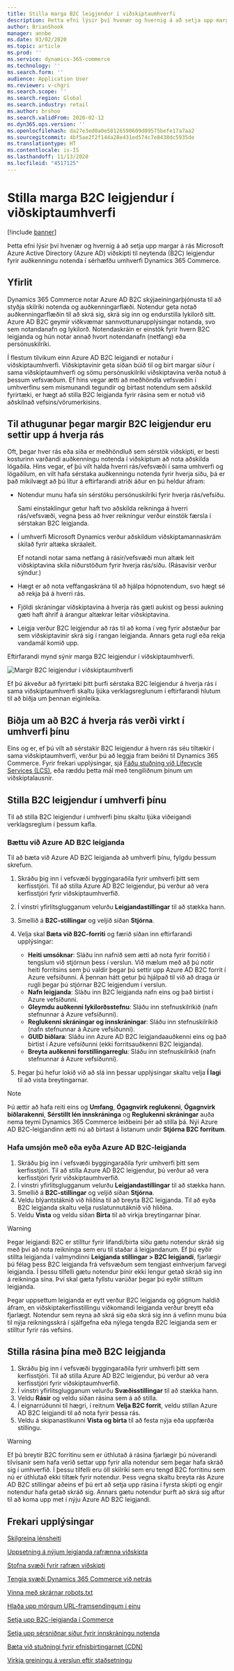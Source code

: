 ```yaml
---
title: Stilla marga B2C leigjendur í viðskiptaumhverfi
description: Þetta efni lýsir því hvenær og hvernig á að setja upp margar á rás Microsoft Azure Active Directory (Azure AD) viðskipti til neytenda (B2C) leigjendur fyrir auðkenningu notenda í sérhæfðu umhverfi Dynamics 365 Commerce.
author: BrianShook
manager: annbe
ms.date: 03/02/2020
ms.topic: article
ms.prod: ''
ms.service: dynamics-365-commerce
ms.technology: ''
ms.search.form: ''
audience: Application User
ms.reviewer: v-chgri
ms.search.scope: ''
ms.search.region: Global
ms.search.industry: retail
ms.author: brshoo
ms.search.validFrom: 2020-02-12
ms.dyn365.ops.version: ''
ms.openlocfilehash: da27e3ed0a0e50126590609d09575befe17a7aa2
ms.sourcegitcommit: 4bf5ae2f2f144a28e431ed574c7e8438dc5935de
ms.translationtype: HT
ms.contentlocale: is-IS
ms.lasthandoff: 11/13/2020
ms.locfileid: "4517125"
---
```

# <a name="configure-multiple-b2c-tenants-in-a-commerce-environment"></a>Stilla marga B2C leigjendur í viðskiptaumhverfi

[!include [banner](includes/banner.md)]

Þetta efni lýsir því hvenær og hvernig á að setja upp margar á rás Microsoft Azure Active Directory (Azure AD) viðskipti til neytenda (B2C) leigjendur fyrir auðkenningu notenda í sérhæfðu umhverfi Dynamics 365 Commerce.

## <a name="overview"></a>Yfirlit

Dynamics 365 Commerce notar Azure AD B2C skýjaeiningarþjónusta til að styðja skilríki notenda og auðkenningarflæði. Notendur geta notað auðkenningarflæðin til að skrá sig, skrá sig inn og endurstilla lykilorð sitt. Azure AD B2C geymir viðkvæmar sannvottunarupplýsingar notanda, svo sem notandanafn og lykilorð. Notendaskráin er einstök fyrir hvern B2C leigjanda og hún notar annað hvort notendanafn (netfang) eða persónuskilríki.

Í flestum tilvikum einn Azure AD B2C leigjandi er notaður í viðskiptaumhverfi. Viðskiptavinir geta síðan búið til og birt margar síður í sama viðskiptaumhverfi og sömu persónuskilríki viðskiptavina verða notuð á þessum vefsvæðum. Ef hins vegar ætti að meðhöndla vefsvæðin í umhverfinu sem mismunandi tegundir og birtast notendum sem aðskild fyrirtæki, er hægt að stilla B2C leigjanda fyrir rásina sem er notuð við aðskilnað vefsins/vörumerkisins.

## <a name="considerations-when-multiple-b2c-tenants-are-set-up-per-channel"></a>Til athugunar þegar margir B2C leigjendur eru settir upp á hverja rás

Oft, þegar hver rás eða síða er meðhöndluð sem sérstök viðskipti, er besti kosturinn varðandi auðkenningu notenda í viðskiptum að nota aðskilda lögaðila. Hins vegar, ef þú vilt halda hverri rás/vefsvæði í sama umhverfi og lögaðilum, en vilt hafa sérstaka auðkenningu notenda fyrir hverja síðu, þá er það mikilvægt að þú lítur á eftirfarandi atriði áður en þú heldur áfram:

- Notendur munu hafa sín sérstöku persónuskilríki fyrir hverja rás/vefsíðu.

    Sami einstaklingur getur haft tvo aðskilda reikninga á hverri rás/vefsvæði, vegna þess að hver reikningur verður einstök færsla í sérstakan B2C leigjanda.

- Í umhverfi Microsoft Dynamics verður aðskildum viðskiptamannaskrám skilað fyrir altæka skráaleit.

    Ef notandi notar sama netfang á rásir/vefsvæði mun altæk leit viðskiptavina skila niðurstöðum fyrir hverja rás/síðu. (Rásavísir verður sýndur.)

- Hægt er að nota veffangaskrána til að hjálpa hópnotendum, svo hægt sé að rekja þá á hverri rás.
- Fjöldi skráningar viðskiptavina á hverja rás gæti aukist og þessi aukning gæti haft áhrif á árangur altækrar leitar viðskiptavina.
- Leigja verður B2C leigjendur að rás til að koma í veg fyrir aðstæður þar sem viðskiptavinir skrá sig í rangan leigjanda. Annars geta rugl eða rekja vandamál komið upp.

Eftirfarandi mynd sýnir marga B2C leigjendur í viðskiptaumhverfi.

![Margir B2C leigjendur í viðskiptaumhverfi](media/MultiB2C_In_Environment.png)

Ef þú ákveður að fyrirtæki þitt þurfi sérstaka B2C leigjendur á hverja rás í sama viðskiptaumhverfi skaltu ljúka verklagsreglunum í eftirfarandi hlutum til að biðja um þennan eiginleika.

## <a name="request-that-b2c-per-channel-be-enabled-in-your-environment"></a>Biðja um að B2C á hverja rás verði virkt í umhverfi þínu

Eins og er, ef þú vilt að sérstakir B2C leigjendur á hvern rás séu tiltækir í sama viðskiptaumhverfi, verður þú að leggja fram beiðni til Dynamics 365 Commerce. Fyrir frekari upplýsingar, sjá [Fáðu stuðning við Lifecycle Services (LCS)](../fin-ops-core/dev-itpro/lifecycle-services/lcs-support.md), eða ræddu þetta mál með tengiliðnum þínum um viðskiptalausnir.

## <a name="configure-b2c-tenants-in-your-environment"></a>Stilla B2C leigjendur í umhverfi þínu

Til að stilla B2C leigjendur í umhverfi þínu skaltu ljúka viðeigandi verklagsreglum í þessum kafla.

### <a name="add-an-azure-ad-b2c-tenant"></a>Bættu við Azure AD B2C leigjanda

Til að bæta við Azure AD B2C leigjanda að umhverfi þínu, fylgdu þessum skrefum.

1. Skráðu þig inn í vefsvæði byggingaraðila fyrir umhverfi þitt sem kerfisstjóri. Til að stilla Azure AD B2C leigjendur, þú verður að vera kerfisstjóri fyrir viðskiptaumhverfið.
1. Í vinstri yfirlitsglugganum velurðu **Leigjandastillingar** til að stækka hann.
1. Smellið á **B2C-stillingar** og veljið síðan **Stjórna**.
1. Velja skal **Bæta við B2C-forriti** og færið síðan inn eftirfarandi upplýsingar:

    - **Heiti umsóknar**: Sláðu inn nafnið sem ætti að nota fyrir forritið í tengslum við stjórnun þess í verslun. Við mælum með að þú notir heiti forritsins sem þú valdir þegar þú settir upp Azure AD B2C forrit í Azure vefsíðunni. Á þennan hátt getur þú hjálpað til við að draga úr rugli þegar þú stjórnar B2C leigjendum í verslun.
    - **Nafn leigjanda**: Sláðu inn B2C leigjanda nafn eins og það birtist í Azure vefsíðunni.
    - **Gleymdu auðkenni lykilorðsstefnu**: Sláðu inn stefnuskilríkið (nafn stefnunnar á Azure vefsíðunni).
    - **Reglukenni skráningar og innskráningar**: Sláðu inn stefnuskilríkið (nafn stefnunnar á Azure vefsíðunni).
    - **GUID biðlara**: Sláðu inn Azure AD B2C leigjandaauðkenni eins og það birtist í Azure vefsíðunni (ekki forritsauðkenni B2C leigjanda).
    - **Breyta auðkenni forstillingarreglu**: Sláðu inn stefnuskilríkið (nafn stefnunnar á Azure vefsíðunni).

1. Þegar þú hefur lokið við að slá inn þessar upplýsingar skaltu velja **Í lagi** til að vista breytingarnar.

> [!NOTE]
> Þú ættir að hafa reiti eins og **Umfang**, **Ógagnvirk reglukenni**, **Ógagnvirk biðlarakenni**, **Sérstillt lén innskráninga** og **Reglukenni skráningar** auða nema teymi Dynamics 365 Commerce leiðbeini þér að stilla þá.
Nýi Azure AD B2C-leigjandinn ætti nú að birtast á listanum undir **Stjórna B2C forritum**.

### <a name="manage-or-delete-an-azure-ad-b2c-tenant"></a>Hafa umsjón með eða eyða Azure AD B2C-leigjanda

1. Skráðu þig inn í vefsvæði byggingaraðila fyrir umhverfi þitt sem kerfisstjóri. Til að stilla Azure AD B2C leigjendur, þú verður að vera kerfisstjóri fyrir viðskiptaumhverfið.
1. Í vinstri yfirlitsglugganum velurðu **Leigjandastillingar** til að stækka hann.
1. Smellið á **B2C-stillingar** og veljið síðan **Stjórna**.
1. Veldu blýantstáknið við hliðina til að breyta B2C leigjanda. Til að eyða B2C leigjanda skaltu velja ruslatunnutáknið við hliðina.
1. Veldu **Vista** og veldu síðan **Birta** til að virkja breytingarnar þínar.

> [!WARNING]
> Þegar leigjandi B2C er stilltur fyrir lifandi/birta síðu gætu notendur skráð sig með því að nota reikninga sem eru til staðar á leigjandanum. Ef þú eyðir stillta leigjanda í valmyndinni **Leigjanda stillingar \> B2C leigjandi**, fjarlægir þú félag þess B2C leigjanda frá vefsvæðum sem tengjast einhverjum farvegi leigjanda. Í þessu tilfelli gætu notendur þínir ekki lengur getað skráð sig inn á reikninga sína. Því skal gæta fyllstu varúðar þegar þú eyðir stilltum leigjanda.
>
> Þegar uppsettum leigjanda er eytt verður B2C leigjanda og gögnum haldið áfram, en viðskiptakerfisstillingu viðkomandi leigjanda verður breytt eða fjarlægt. Notendur sem reyna að skrá sig eða skrá sig inn á vefinn munu búa til nýja reikningsskrá í sjálfgefna eða nýlega tengda B2C leigjanda sem er stilltur fyrir rás vefsins.
## <a name="configure-your-channel-with-a-b2c-tenant"></a>Stilla rásina þína með B2C leigjanda

1. Skráðu þig inn í vefsvæði byggingaraðila fyrir umhverfi þitt sem kerfisstjóri. Til að stilla Azure AD B2C leigjendur, þú verður að vera kerfisstjóri fyrir viðskiptaumhverfið.
1. Í vinstri yfirlitsglugganum velurðu **Svæðisstillingar** til að stækka hann.
1. Veldu **Rásir** og veldu síðan rásina sem á að stilla.
1. Í eignarrúðunni til hægri, í reitnum **Velja B2C forrit**, veldu stillan Azure AD B2C leigjandi til að nota fyrir þessa rás.
1. Veldu á skipanastikunni **Vista og birta** til að festa nýja eða uppfærða stillingu.

> [!WARNING]
> Ef þú breytir B2C forritinu sem er úthlutað á rásina fjarlægir þú núverandi tilvísanir sem hafa verið settar upp fyrir alla notendur sem þegar hafa skráð sig í umhverfið. Í þessu tilfelli eru öll skilríki sem eru tengd B2C forritinu sem nú er úthlutað ekki tiltæk fyrir notendur. Þess vegna skaltu breyta rás Azure AD B2C stillingar aðeins ef þú ert að setja upp rásina í fyrsta skipti og engir notendur hafa getað skráð sig. Annars gætu notendur þurft að skrá sig aftur til að koma upp met í nýju Azure AD B2C leigjandi.
## <a name="additional-resources"></a>Frekari upplýsingar

[Skilgreina lénsheiti](configure-your-domain-name.md)

[Uppsetning á nýjum leigjanda rafrænna viðskipta](deploy-ecommerce-site.md)

[Stofna svæði fyrir rafræn viðskipti](create-ecommerce-site.md)

[Tengja svæði Dynamics 365 Commerce við netrás](associate-site-online-store.md)

[Vinna með skrárnar robots.txt](manage-robots-txt-files.md)

[Hlaða upp mörgum URL-framsendingum í einu](upload-bulk-redirects.md)

[Setja upp B2C-leigjanda í Commerce](set-up-B2C-tenant.md)

[Setja upp sérsniðnar síður fyrir innskráningu notenda](custom-pages-user-logins.md)

[Bæta við stuðningi fyrir efnisbirtingarnet (CDN)](add-cdn-support.md)

[Virkja greiningu á verslun eftir staðsetningu](enable-store-detection.md)
